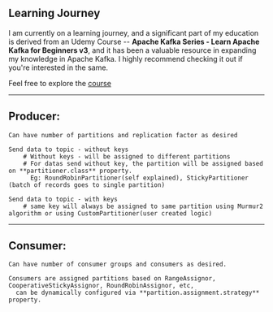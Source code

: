 ## Learning Journey

I am currently on a learning journey, and a significant part of my education is derived from an Udemy Course -- **Apache Kafka Series - Learn Apache Kafka for Beginners v3**, and it has been a valuable resource in expanding my knowledge in Apache Kafka. I highly recommend checking it out if you're interested in the same.

Feel free to explore the <a href="https://www.udemy.com/course/apache-kafka/?utm_source=adwords&utm_medium=udemyads&utm_campaign=DSA_Catchall_la.EN_cc.INDIA&utm_content=deal4584&utm_term=_._ag_82569850245_._ad_533220805574_._kw__._de_c_._dm__._pl__._ti_aud-2268488108799%3Adsa-437115340933_._li_1007809_._pd__._&matchtype=&gad_source=1&gclid=CjwKCAiA2pyuBhBKEiwApLaIO2YJDJjGbCvAZQNVV_lgOFPQ0G3qy2oNqGb92AxhXO7Y_SpPtjzr3hoCzaAQAvD_BwE)https://www.udemy.com/course/apache-kafka/?utm_source=adwords&utm_medium=udemyads&utm_campaign=DSA_Catchall_la.EN_cc.INDIA&utm_content=deal4584&utm_term=_._ag_82569850245_._ad_533220805574_._kw__._de_c_._dm__._pl__._ti_aud-2268488108799%3Adsa-437115340933_._li_1007809_._pd__._&matchtype=&gad_source=1&gclid=CjwKCAiA2pyuBhBKEiwApLaIO2YJDJjGbCvAZQNVV_lgOFPQ0G3qy2oNqGb92AxhXO7Y_SpPtjzr3hoCzaAQAvD_BwE">course</a>

-----------------------------------------------------------------------------
## Producer:
    Can have number of partitions and replication factor as desired

    Send data to topic - without keys
        # Without keys - will be assigned to different partitions
        # For datas send without key, the partition will be assigned based on **partitioner.class** property.
          Eg: RoundRobinPartitioner(self explained), StickyPartitioner (batch of records goes to single partition)

    Send data to topic - with keys
        # same key will always be assigned to same partition using Murmur2 algorithm or using CustomPartitioner(user created logic)
    
-----------------------------------------------------------------------------

## Consumer: 
    Can have number of consumer groups and consumers as desired.

    Consumers are assigned partitions based on RangeAssignor, CooperativeStickyAssignor, RoundRobinAssignor, etc,
      can be dynamically configured via **partition.assignment.strategy** property.

    

